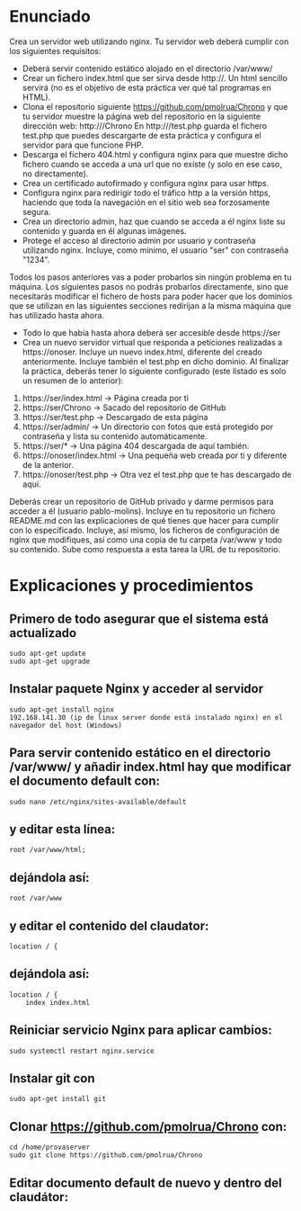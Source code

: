 # Enunciado
Crea un servidor web utilizando nginx. Tu servidor web deberá cumplir con los siguientes requisitos:

- Deberá servir contenido estático alojado en el directorio /var/www/
- Crear un fichero index.html que ser sirva desde http://<IP de tu servidor>. Un html sencillo servirá (no es el objetivo de esta práctica ver qué tal programas en HTML).
- Clona el repositorio siguiente https://github.com/pmolrua/Chrono y que tu servidor muestre la página web del repositorio en la siguiente dirección web: http://<IP de tu servidor>/Chrono
En http://<IP de tu servidor>/test.php guarda el fichero test.php que puedes descargarte de esta práctica y configura el servidor para que funcione PHP.
- Descarga el fichero 404.html y configura nginx para que muestre dicho fichero cuando se acceda a una url que no existe (y solo en ese caso, no directamente).
- Crea un certificado autofirmado y configura nginx para usar https.
- Configura nginx para redirigir todo el tráfico http a la versión https, haciendo que toda la navegación en el sitio web sea forzosamente segura.
- Crea un directorio admin, haz que cuando se acceda a él nginx liste su contenido y guarda en él algunas imágenes.
- Protege el acceso al directorio admin por usuario y contraseña utilizando nginx. Incluye, como mínimo, el usuario "ser" con contraseña "1234".

Todos los pasos anteriores vas a poder probarlos sin ningún problema en tu máquina. Los siguientes pasos no podrás probarlos directamente, sino que necesitarás modificar el fichero de hosts para poder hacer que los dominios que se utilizan en las siguientes secciones redirijan a la misma máquina que has utilizado hasta ahora.
- Todo lo que había hasta ahora deberá ser accesible desde https://ser
- Crea un nuevo servidor virtual que responda a peticiones realizadas a https://onoser. Incluye un nuevo index.html, diferente del creado anteriormente. Incluye también el test.php en dicho dominio.
Al finalizar la práctica, deberás tener lo siguiente configurado (este listado es solo un resumen de lo anterior):
1. https://ser/index.html -> Página creada por ti
2. https://ser/Chrono -> Sacado del repositorio de GitHub
3. https://ser/test.php -> Descargado de esta página
4. https://ser/admin/ -> Un directorio con fotos que está protegido por contraseña y lista su contenido automáticamente.
5. https://ser/* -> Una página 404 descargada de aquí también.
6. https://onoser/index.html -> Una pequeña web creada por ti y diferente de la anterior.
7. https://onoser/test.php -> Otra vez el test.php que te has descargado de aquí.

Deberás crear un repositorio de GitHub privado y darme permisos para acceder a él (usuario pablo-molins). Incluye en tu repositorio un fichero README.md con las explicaciones de qué tienes que hacer para cumplir con lo especificado. Incluye, así mismo, los ficheros de configuración de nginx que modifiques, así como una copia de tu carpeta /var/www y todo su contenido. Sube como respuesta a esta tarea la URL de tu repositorio.

# Explicaciones y procedimientos
## Primero de todo asegurar que el sistema está actualizado
<pre><code>sudo apt-get update
sudo apt-get upgrade</code></pre>
## Instalar paquete Nginx y acceder al servidor
<pre><code>sudo apt-get install nginx
192.168.141.30 (ip de linux server donde está instalado nginx) en el navegador del host (Windows)</code></pre>
## Para servir contenido estático en el directorio /var/www/ y añadir index.html hay que modificar el documento default con:
<pre><code>sudo nano /etc/nginx/sites-available/default</code></pre>

## y editar esta línea:
<pre><code>root /var/www/html;</code></pre>

## dejándola así:
<pre><code>root /var/www</code></pre>

## y editar el contenido del claudator:
<pre><code>location / {</code></pre>

## dejándola así:
<pre><code>location / {
    index index.html</code></pre>

## Reiniciar servicio Nginx para aplicar cambios:
<pre><code>sudo systemctl restart nginx.service</code></pre>

## Instalar git con
<pre><code>sudo apt-get install git</code></pre>

## Clonar https://github.com/pmolrua/Chrono con:
<pre><code>cd /home/provaserver
sudo git clone https://github.com/pmolrua/Chrono</code></pre>

## Editar documento default de nuevo y dentro del claudátor:
<pre><code></code></pre>















<pre><code></code></pre>
<pre><code></code></pre>
<pre><code></code></pre>
<pre><code></code></pre>
<pre><code></code></pre>
<pre><code></code></pre>
<pre><code></code></pre>
<pre><code></code></pre>
<pre><code></code></pre>